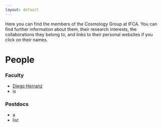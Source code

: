 ```yaml
---
layout: default
---
```


Here you can find the members of the Cosmology Group at IFCA. You can find further information about them, their research interests, the collaborations they belong to, and links to their personal websites if you click on their names.

# People

### Faculty

- [Diego Herranz]({{site.url}}/main_pages/people/herranzd.html)
- is

### Postdocs
- a 
- list



